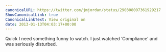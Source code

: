 ```yaml
---
canonicalURL: https://twitter.com/jmjordan/status/290308007361929217
ShowCanonicalLink: true
CanonicalLinkText: View original on
date: 2013-01-13T04:03:17+00:00
---
```

Quick I need something funny to watch. I just watched ‘Compliance’ and was seriously disturbed.